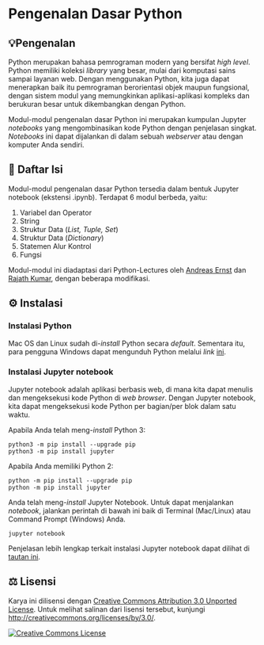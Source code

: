 # Pengenalan Dasar Python

## 💡Pengenalan
Python merupakan bahasa pemrograman modern yang bersifat *high level*. Python memiliki koleksi *library* yang besar, mulai dari komputasi sains sampai layanan web. Dengan menggunakan Python, kita juga dapat menerapkan baik itu pemrograman berorientasi objek maupun fungsional, dengan sistem modul yang memungkinkan aplikasi-aplikasi kompleks dan berukuran besar untuk dikembangkan dengan Python.

Modul-modul pengenalan dasar Python ini merupakan kumpulan Jupyter *notebooks* yang mengombinasikan kode Python dengan penjelasan singkat. *Notebooks* ini dapat dijalankan di dalam sebuah  *webserver* atau dengan komputer Anda sendiri.

## 📖 Daftar Isi
Modul-modul pengenalan dasar Python tersedia dalam bentuk Jupyter notebook (ekstensi .ipynb). Terdapat 6 modul berbeda, yaitu:
1. Variabel dan Operator
2. String
3. Struktur Data ​(*List, Tuple, Set*)
4. Struktur Data ​(*Dictionary*)
5. Statemen Alur Kontrol
6. Fungsi

Modul-modul ini diadaptasi dari Python-Lectures oleh ​[Andreas Ernst​](https://gitlab.erc.monash.edu.au/andrease/Python4Maths) dan ​[Rajath Kumar​](https://github.com/rajathkmp/Python-Lectures), dengan beberapa modifikasi.

## ⚙️ Instalasi
### Instalasi Python
Mac OS dan Linux sudah di-*install* Python secara *default*. Sementara itu, para pengguna Windows dapat mengunduh Python melalui *link* [ini](https://www.python.org/downloads/).

### Instalasi Jupyter notebook
Jupyter notebook adalah aplikasi berbasis web, di mana kita dapat menulis dan mengeksekusi kode Python di ​*web browser*​. Dengan Jupyter notebook, kita dapat mengeksekusi kode Python per bagian/per blok dalam satu waktu.

Apabila Anda telah meng-*install* Python 3:
```
python3 -m pip install --upgrade pip
python3 -m pip install jupyter
```

Apabila Anda memiliki Python 2:
```
python -m pip install --upgrade pip
python -m pip install jupyter
```

Anda telah meng-*install* Jupyter Notebook. Untuk dapat menjalankan *notebook*, jalankan perintah di bawah ini baik di Terminal (Mac/Linux) atau Command Prompt (Windows) Anda.
```
jupyter notebook
```

Penjelasan lebih lengkap terkait instalasi Jupyter notebook dapat dilihat di [tautan ini](https://jupyter.org/install).

## ⚖️ Lisensi
Karya ini dilisensi dengan <a rel="license" href="http://creativecommons.org/licenses/by/3.0/">Creative Commons Attribution 3.0 Unported License</a>. Untuk melihat salinan dari lisensi tersebut, kunjungi http://creativecommons.org/licenses/by/3.0/.

<a rel="license" href="http://creativecommons.org/licenses/by/3.0/"><img alt="Creative Commons License" style="border-width:0" src="https://i.creativecommons.org/l/by/3.0/88x31.png" /></a>
